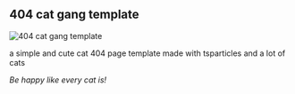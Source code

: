 ## 404 cat gang template

![404 cat gang template](images/Screenshot%202022-10-22%20175655.png)

a simple and cute cat 404 page template made with tsparticles and a lot of cats

_Be happy like every cat is!_